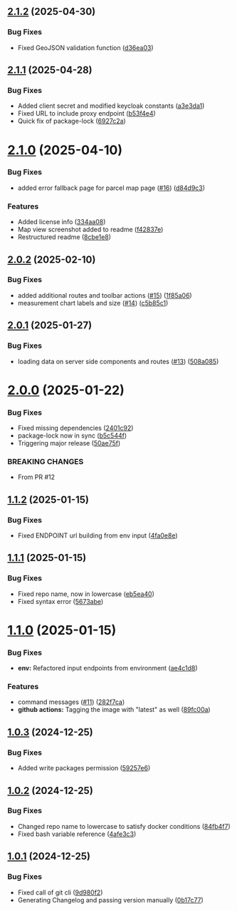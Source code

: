 ## [2.1.2](https://github.com/Smart-Droplets-Project/dataManagementFront/compare/v2.1.1...v2.1.2) (2025-04-30)


### Bug Fixes

* Fixed GeoJSON validation function ([d36ea03](https://github.com/Smart-Droplets-Project/dataManagementFront/commit/d36ea035d6d199873036a647366d813205794f6a))

## [2.1.1](https://github.com/Smart-Droplets-Project/dataManagementFront/compare/v2.1.0...v2.1.1) (2025-04-28)


### Bug Fixes

* Added client secret and modified keycloak constants ([a3e3da1](https://github.com/Smart-Droplets-Project/dataManagementFront/commit/a3e3da14e2f7f295378596ee40e61b513d9de4b5))
* Fixed URL to include proxy endpoint ([b53f4e4](https://github.com/Smart-Droplets-Project/dataManagementFront/commit/b53f4e4745709683a47e2a65bc00c48d147e14df))
* Quick fix of package-lock ([6927c2a](https://github.com/Smart-Droplets-Project/dataManagementFront/commit/6927c2a9b5949c084193f64a7ef563d0e408b6e6))

# [2.1.0](https://github.com/Smart-Droplets-Project/dataManagementFront/compare/v2.0.2...v2.1.0) (2025-04-10)


### Bug Fixes

* added error fallback page for parcel map page ([#16](https://github.com/Smart-Droplets-Project/dataManagementFront/issues/16)) ([d84d9c3](https://github.com/Smart-Droplets-Project/dataManagementFront/commit/d84d9c370f515e3706e8a808043e4d9129b1c49d))


### Features

* Added license info ([334aa08](https://github.com/Smart-Droplets-Project/dataManagementFront/commit/334aa08eece7ff41a6e7ddaa78614ed08fb900d5))
* Map view screenshot added to readme ([f42837e](https://github.com/Smart-Droplets-Project/dataManagementFront/commit/f42837ec7e48bca7168350bdfef260818f01b9c3))
* Restructured readme ([8cbe1e8](https://github.com/Smart-Droplets-Project/dataManagementFront/commit/8cbe1e80bf0e5e0042ea2699510685fa541fc86e))

## [2.0.2](https://github.com/Smart-Droplets-Project/dataManagementFront/compare/v2.0.1...v2.0.2) (2025-02-10)


### Bug Fixes

* added additional routes and toolbar actions ([#15](https://github.com/Smart-Droplets-Project/dataManagementFront/issues/15)) ([1f85a06](https://github.com/Smart-Droplets-Project/dataManagementFront/commit/1f85a06360382028d1011bb7f82676478c9c05b9))
* measurement chart labels and size ([#14](https://github.com/Smart-Droplets-Project/dataManagementFront/issues/14)) ([c5b85c1](https://github.com/Smart-Droplets-Project/dataManagementFront/commit/c5b85c1ddbb7d480f96ad2d7e9a071fcf464383e))

## [2.0.1](https://github.com/Smart-Droplets-Project/dataManagementFront/compare/v2.0.0...v2.0.1) (2025-01-27)


### Bug Fixes

* loading data on server side components and routes ([#13](https://github.com/Smart-Droplets-Project/dataManagementFront/issues/13)) ([508a085](https://github.com/Smart-Droplets-Project/dataManagementFront/commit/508a0857773f8e3a9c18cd9ac9c16efc0c417533))

# [2.0.0](https://github.com/Smart-Droplets-Project/dataManagementFront/compare/v1.1.2...v2.0.0) (2025-01-22)


### Bug Fixes

* Fixed missing dependencies ([2401c92](https://github.com/Smart-Droplets-Project/dataManagementFront/commit/2401c925463f6659f05dd82bc970e88aad79fe8c))
* package-lock now in sync ([b5c544f](https://github.com/Smart-Droplets-Project/dataManagementFront/commit/b5c544f77ec57a2ea657ed0063db8d424bca40a8))
* Triggering major release ([50ae75f](https://github.com/Smart-Droplets-Project/dataManagementFront/commit/50ae75f23a7e8ee7a4a8d844f127c98d8488ab30))


### BREAKING CHANGES

* From PR #12

## [1.1.2](https://github.com/Smart-Droplets-Project/dataManagementFront/compare/v1.1.1...v1.1.2) (2025-01-15)


### Bug Fixes

* Fixed ENDPOINT url building from env input ([4fa0e8e](https://github.com/Smart-Droplets-Project/dataManagementFront/commit/4fa0e8e0d41bfbdc58ec97532d1ba9b2b1e2280c))

## [1.1.1](https://github.com/Smart-Droplets-Project/dataManagementFront/compare/v1.1.0...v1.1.1) (2025-01-15)


### Bug Fixes

* Fixed repo name, now in lowercase ([eb5ea40](https://github.com/Smart-Droplets-Project/dataManagementFront/commit/eb5ea40b5c15bfcab2470a0e32e793e4bac556c4))
* Fixed syntax error ([5673abe](https://github.com/Smart-Droplets-Project/dataManagementFront/commit/5673abe7e1455a1b2405986e382701ed54eead4a))

# [1.1.0](https://github.com/Smart-Droplets-Project/dataManagementFront/compare/v1.0.3...v1.1.0) (2025-01-15)


### Bug Fixes

* **env:** Refactored input endpoints from environment ([ae4c1d8](https://github.com/Smart-Droplets-Project/dataManagementFront/commit/ae4c1d8c6a47346fad05d8e36cd79b00e00f1040))


### Features

* command messages ([#11](https://github.com/Smart-Droplets-Project/dataManagementFront/issues/11)) ([282f7ca](https://github.com/Smart-Droplets-Project/dataManagementFront/commit/282f7ca80d7055ddb0cca542f68c15afa1267eed))
* **github actions:** Tagging the image with "latest" as well ([89fc00a](https://github.com/Smart-Droplets-Project/dataManagementFront/commit/89fc00a36474f6808edd0ecedcdd8f482abff225))

## [1.0.3](https://github.com/Smart-Droplets-Project/dataManagementFront/compare/v1.0.2...v1.0.3) (2024-12-25)


### Bug Fixes

* Added write packages permission ([59257e6](https://github.com/Smart-Droplets-Project/dataManagementFront/commit/59257e67c558c4471082bf1b0380c4c15f6646c3))

## [1.0.2](https://github.com/Smart-Droplets-Project/dataManagementFront/compare/v1.0.1...v1.0.2) (2024-12-25)


### Bug Fixes

* Changed repo name to lowercase to satisfy docker conditions ([84fb4f7](https://github.com/Smart-Droplets-Project/dataManagementFront/commit/84fb4f7c843b13ccd3532f9bb15e13634aaf8d5c))
* Fixed bash variable reference ([4afe3c3](https://github.com/Smart-Droplets-Project/dataManagementFront/commit/4afe3c307874b928f2b9c95d58cce5f67374652c))

## [1.0.1](https://github.com/Smart-Droplets-Project/dataManagementFront/compare/v1.0.0...v1.0.1) (2024-12-25)


### Bug Fixes

* Fixed call of git cli ([9d980f2](https://github.com/Smart-Droplets-Project/dataManagementFront/commit/9d980f2c8bef38536d1fc7059b91064738d46e9b))
* Generating Changelog and passing version manually ([0b17c77](https://github.com/Smart-Droplets-Project/dataManagementFront/commit/0b17c773537ae9dfca3f3a789d4337ee907e26c5))

